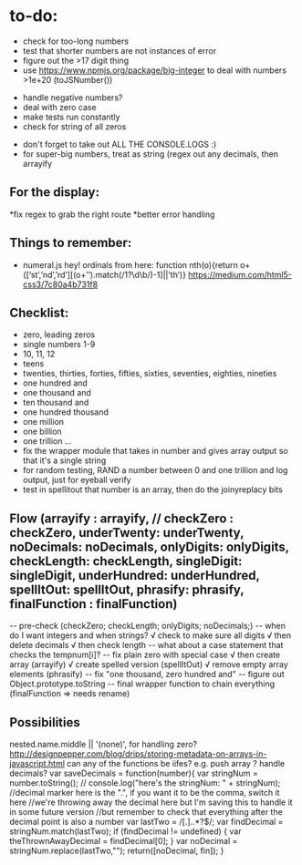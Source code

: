 to-do:
=======================
* check for too-long numbers
* test that shorter numbers are not instances of error 
* figure out the >17 digit thing
* use https://www.npmjs.org/package/big-integer to deal with numbers >1e+20 (toJSNumber())
<!-- * check for >1 decimal point -->
<!-- * check for non-digit, non-comma, non-decimal point characters -->
<!-- * strip leading and trailing spaces -->
* handle negative numbers?
* deal with zero case
* make tests run constantly
* check for string of all zeros
<!-- * what about leading zeros? -->
* don't forget to take out ALL THE CONSOLE.LOGS :)
* for super-big numbers, treat as string (regex out any decimals, then arrayify
<!-- *fix 9007199254740993.77888 -->

For the display:
--------------------------
*fix regex to grab the right route
*better error handling

Things to remember:
-----------------------
+ numeral.js
hey! ordinals from here:
function nth(o){return o+([‘st’,’nd’,’rd’][(o+’’).match(/1?\d\b/)-1]||’th’)}
https://medium.com/html5-css3/7c80a4b731f8

Checklist:
------------------------
* zero, leading zeros
* single numbers 1-9
* 10, 11, 12
* teens
* twenties, thirties, forties, fifties, sixties, seventies, eighties, nineties
* one hundred and
* one thousand and
* ten thousand and
* one hundred thousand
* one million
* one billion
* one trillion ... 
* fix the wrapper module that takes in number and gives array output so that it's a single string
* for random testing, RAND a number between 0 and one trillion and log output, just for eyeball verify
* test in spellitout that number is an array, then do the joinyreplacy bits

Flow (arrayify : arrayify,
        // checkZero : checkZero,
        underTwenty: underTwenty,
        noDecimals: noDecimals,
        onlyDigits: onlyDigits,
        checkLength: checkLength,
        singleDigit: singleDigit,
        underHundred: underHundred,
        spellItOut: spellItOut,
        phrasify: phrasify,
        finalFunction : finalFunction)
---------------------------
-- pre-check (checkZero; checkLength; onlyDigits; noDecimals;)
-- when do I want integers and when strings?
√ check to make sure all digits
√ then delete decimals
√ then check length
-- what about a case statement that checks the tempnum[i]?
-- fix plain zero with special case
√ then create array (arrayify)
√ create spelled version (spellItOut)
√ remove empty array elements (phrasify)
-- fix "one thousand, zero hundred and"
-- figure out Object.prototype.toString
-- final wrapper function to chain everything (finalFunction => needs rename)

Possibilities
------------------------------
 nested.name.middle || '(none)', for handling zero?
 http://designpepper.com/blog/drips/storing-metadata-on-arrays-in-javascript.html
 can any of the functions be iifes? e.g. push array ?
 handle decimals? 
 var saveDecimals = function(number){
    var stringNum = number.toString();
    // console.log("here's the stringNum: " + stringNum);
    //decimal marker here is the ".", if you want it to be the comma, switch it here
    //we're throwing away the decimal here but I'm saving this to handle it in some future version
    //but remember to check that everything after the decimal point is also a number
    var lastTwo = /[\.]..*?$/;
    var findDecimal = stringNum.match(lastTwo);
    if (findDecimal != undefined) {
        var theThrownAwayDecimal = findDecimal[0];
    }
    var noDecimal = stringNum.replace(lastTwo,"");
    return([noDecimal, fin]);
}